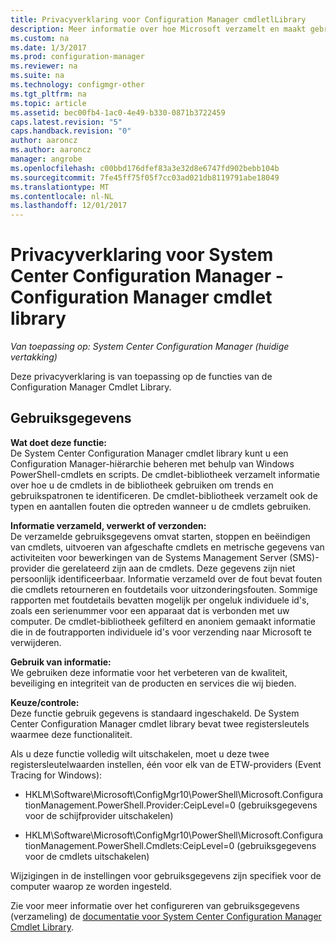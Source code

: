 ```yaml
---
title: Privacyverklaring voor Configuration Manager cmdletlLibrary
description: Meer informatie over hoe Microsoft verzamelt en maakt gebruik van gegevens met betrekking tot de System Center Configuration Manager cmdlet library.
ms.custom: na
ms.date: 1/3/2017
ms.prod: configuration-manager
ms.reviewer: na
ms.suite: na
ms.technology: configmgr-other
ms.tgt_pltfrm: na
ms.topic: article
ms.assetid: bec00fb4-1ac0-4e49-b330-0871b3722459
caps.latest.revision: "5"
caps.handback.revision: "0"
author: aaroncz
ms.author: aaroncz
manager: angrobe
ms.openlocfilehash: c00bbd176dfef83a3e32d8e6747fd902bebb104b
ms.sourcegitcommit: 7fe45ff75f05f7cc03ad021db8119791abe18049
ms.translationtype: MT
ms.contentlocale: nl-NL
ms.lasthandoff: 12/01/2017
---
```

# <a name="system-center-configuration-manager-privacy-statement---configuration-manager-cmdlet-library"></a>Privacyverklaring voor System Center Configuration Manager - Configuration Manager cmdlet library

*Van toepassing op: System Center Configuration Manager (huidige vertakking)*

Deze privacyverklaring is van toepassing op de functies van de Configuration Manager Cmdlet Library.  

## <a name="usage-data"></a>Gebruiksgegevens  
 **Wat doet deze functie:**   
De System Center Configuration Manager cmdlet library kunt u een Configuration Manager-hiërarchie beheren met behulp van Windows PowerShell-cmdlets en scripts. De cmdlet-bibliotheek verzamelt informatie over hoe u de cmdlets in de bibliotheek gebruiken om trends en gebruikspatronen te identificeren. De cmdlet-bibliotheek verzamelt ook de typen en aantallen fouten die optreden wanneer u de cmdlets gebruiken.  

 **Informatie verzameld, verwerkt of verzonden:**   
De verzamelde gebruiksgegevens omvat starten, stoppen en beëindigen van cmdlets, uitvoeren van afgeschafte cmdlets en metrische gegevens van activiteiten voor bewerkingen van de Systems Management Server (SMS)-provider die gerelateerd zijn aan de cmdlets. Deze gegevens zijn niet persoonlijk identificeerbaar.  Informatie verzameld over de fout bevat fouten die cmdlets retourneren en foutdetails voor uitzonderingsfouten. Sommige rapporten met foutdetails bevatten mogelijk per ongeluk individuele id's, zoals een serienummer voor een apparaat dat is verbonden met uw computer. De cmdlet-bibliotheek gefilterd en anoniem gemaakt informatie die in de foutrapporten individuele id's voor verzending naar Microsoft te verwijderen.  

 **Gebruik van informatie:**   
We gebruiken deze informatie voor het verbeteren van de kwaliteit, beveiliging en integriteit van de producten en services die wij bieden.  

 **Keuze/controle:**   
Deze functie gebruik gegevens is standaard ingeschakeld. De System Center Configuration Manager cmdlet library bevat twee registersleutels waarmee deze functionaliteit.  

 Als u deze functie volledig wilt uitschakelen, moet u deze twee registersleutelwaarden instellen, één voor elk van de ETW-providers (Event Tracing for Windows):  

-   HKLM\Software\Microsoft\ConfigMgr10\PowerShell\Microsoft.ConfigurationManagement.PowerShell.Provider:CeipLevel=0 (gebruiksgegevens voor de schijfprovider uitschakelen)  

-   HKLM\Software\Microsoft\ConfigMgr10\PowerShell\Microsoft.ConfigurationManagement.PowerShell.Cmdlets:CeipLevel=0 (gebruiksgegevens voor de cmdlets uitschakelen)  

 Wijzigingen in de instellingen voor gebruiksgegevens zijn specifiek voor de computer waarop ze worden ingesteld.  

 Zie voor meer informatie over het configureren van gebruiksgegevens (verzameling) de [documentatie voor System Center Configuration Manager Cmdlet Library](https://technet.microsoft.com/en-us/library/dn958404.aspx).   
